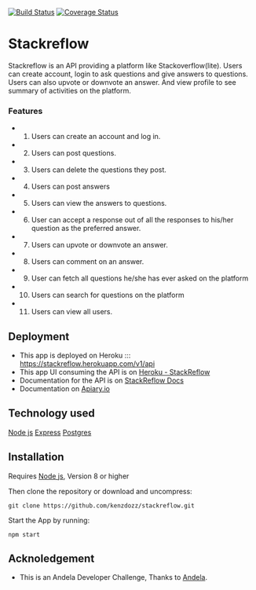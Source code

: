 [![Build Status](https://travis-ci.org/kenzdozz/stackreflow.svg?branch=master)](https://travis-ci.org/kenzdozz/stackreflow) [![Coverage Status](https://coveralls.io/repos/github/kenzdozz/stackreflow/badge.svg?branch=develop)](https://coveralls.io/github/kenzdozz/stackreflow?branch=develop)

# Stackreflow

Stackreflow is an API providing a platform like Stackoverflow(lite). 
Users can create account, login to ask questions and give answers to questions.
Users can also upvote or downvote an answer. 
And view profile to see summary of activities on the platform.

### Features
* 1. Users can create an account and log in.
* 2. Users can post questions.
* 3. Users can delete the questions they post.
* 4. Users can post answers
* 5. Users can view the answers to questions.
* 6. User can accept a response out of all the responses to his/her question as the preferred answer.
* 7. Users can upvote or downvote an answer.
* 8. Users can comment on an answer.
* 9. User can fetch all questions he/she has ever asked on the platform
* 10. Users can search for questions on the platform
* 11. Users can view all users.

## Deployment
* This app is deployed on Heroku ::: https://stackreflow.herokuapp.com/v1/api
* This app UI consuming the API is on [Heroku - StackReflow](https://stackreflow.herokuapp.com)
* Documentation for the API is on [StackReflow Docs](https://stackreflow.herokuapp.com)
* Documentation on [Apiary.io](https://stackreflow.docs.apiary.io)

## Technology used
[Node js](https://nodejs.org/en/)
[Express](https://expressjs.com/)
[Postgres](https://www.postgresql.org)

## Installation
Requires [Node js](https://nodejs.org/en/), Version 8 or higher

Then clone the repository or download and uncompress:

`git clone https://github.com/kenzdozz/stackreflow.git`

Start the App by running:

`npm start`

## Acknoledgement
* This is an Andela Developer Challenge, Thanks to [Andela](https://andela.com).
